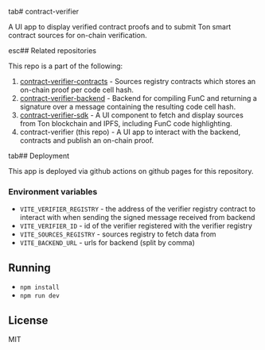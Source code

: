 tab# contract-verifier

A UI app to display verified contract proofs and to submit Ton smart contract sources for on-chain verification.

esc## Related repositories

This repo is a part of the following:

1. [contract-verifier-contracts](https://github.com/ton-community/contract-verifier-contracts) - Sources registry contracts which stores an on-chain proof per code cell hash.
2. [contract-verifier-backend](https://github.com/ton-community/contract-verifier-backend) - Backend for compiling FunC and returning a signature over a message containing the resulting code cell hash.
3. [contract-verifier-sdk](https://github.com/ton-community/contract-verifier-sdk) - A UI component to fetch and display sources from Ton blockchain and IPFS, including FunC code highlighting.
4. contract-verifier (this repo) - A UI app to interact with the backend, contracts and publish an on-chain proof.

tab## Deployment

This app is deployed via github actions on github pages for this repository.

### Environment variables

- `VITE_VERIFIER_REGISTRY` - the address of the verifier registry contract to interact with when sending the signed message received from backend
- `VITE_VERIFIER_ID` - id of the verifier registered with the verifier registry
- `VITE_SOURCES_REGISTRY` - sources registry to fetch data from
- `VITE_BACKEND_URL` - urls for backend (split by comma)

## Running

- `npm install`
- `npm run dev`

## License

MIT
